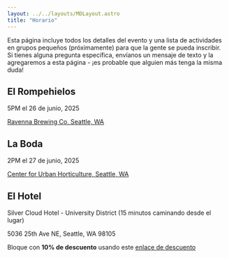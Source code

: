 ```yaml
---
layout: ../../layouts/MDLayout.astro
title: "Horario"
---
```

Esta página incluye todos los detalles del evento y una lista de actividades en grupos pequeños (próximamente) para que la gente se pueda inscribir. Si tienes alguna pregunta específica, envíanos un mensaje de texto y la agregaremos a esta página - ¡es probable que alguien más tenga la misma duda!



## El Rompehielos
5PM el 26 de junio, 2025

[Ravenna Brewing Co, Seattle, WA](https://www.google.com/maps/place/Ravenna+Brewing+Co/@47.66835,-122.3018081,754m/data=!3m2!1e3!4b1!4m6!3m5!1s0x5490147d89cbde09:0xb05b7c95104313ec!8m2!3d47.66835!4d-122.2992332!16s%2Fg%2F11c3w5vjj0?entry=ttu&g_ep=EgoyMDI0MTIxMS4wIKXMDSoASAFQAw%3D%3D)

## La Boda
2PM el 27 de junio, 2025

[Center for Urban Horticulture, Seattle, WA](https://www.google.com/maps/place/Center+for+Urban+Horticulture/@47.6575198,-122.2900401,754m/data=!3m2!1e3!4b1!4m6!3m5!1s0x5490149a62e1bc07:0x9567ff7fd758298a!8m2!3d47.6575198!4d-122.2900401!16s%2Fg%2F1tf35ng4?entry=tts&g_ep=EgoyMDI0MTIxMS4wIPu8ASoASAFQAw%3D%3D)

## El Hotel
Silver Cloud Hotel - University District (15 minutos caminando desde el lugar)

5036 25th Ave NE, Seattle, WA 98105

Bloque con **10% de descuento** usando este [enlace de descuento](https://university.silvercloud.com/irmng/#/search?g=AINARA&o=AINARA)